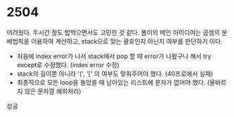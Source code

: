 # 2504
어려웠다. 두시간 정도 밥먹으면서도 고민한 것 같다. 
풀이의 메인 아이디어는 곱셈의 분배법칙을 이용하여 계산하고, stack으로 맞는 괄호인지 아닌지 여부를 판단하기 이다.

- 처음에 index error가 나서 stack에서 pop 할 때 error가 나왔구나 해서 try except로 수정했다. (index error 수정)
- stack의 길이뿐 아니라 '(', '[' 의 여부도 맞춰주어야 했다. (40프로에서 실패)
- 최종적으로 모든 loop을 돌았을 때 남아있는 리스트에 문자가 없어야 했다. (올바르지 않은 문자열 예외처리)

성공




